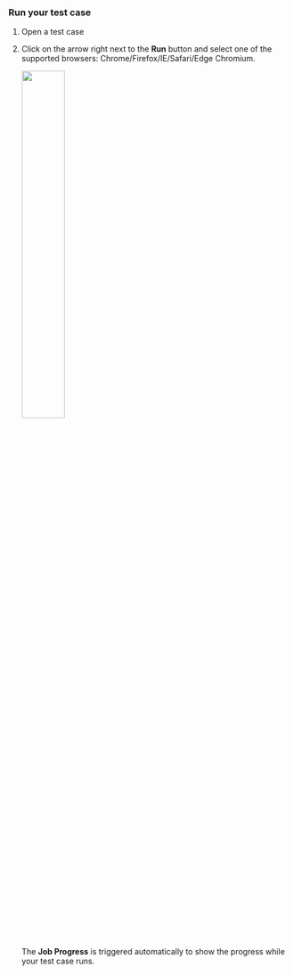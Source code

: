 ### Run your test case

1. Open a test case
2. Click on the arrow right next to the **Run** button and select one of the supported browsers: Chrome/Firefox/IE/Safari/Edge Chromium.

   <img src="https://github.com/katalon-studio/docs-images/raw/master/katalon-studio/docs/execute-a-test-case/Screenshot%202020-11-04%20at%2013.58.44.png" width=40%>

   The **Job Progress** is triggered automatically to show the progress while your test case runs.

